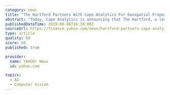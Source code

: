 ```yaml
---
category: news
title: "The Hartford Partners With Cape Analytics For Geospatial Property Intelligence Powered by Computer Vision"
abstract: "Today, Cape Analytics is announcing that The Hartford, a leading national property and casualty insurer, has partnered with Cape Analytics to obtain comprehensive, predictive and accurate ..."
publishedDateTime: 2019-08-06T16:38:00Z
sourceUrl: https://finance.yahoo.com/news/hartford-partners-cape-analytics-geospatial-143000258.html
type: article
quality: 68
score: 68
published: true

provider:
  name: YAHOO! News
  id: yahoo.com

topics:
  - AI
  - Computer Vision
---
```

